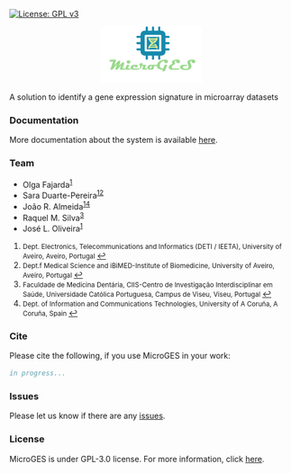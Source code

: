 [![License: GPL v3](https://img.shields.io/badge/License-GPL%20v3-blue.svg)](LICENSE)

<p align="center"><img src="docs/images/logo.png" alt="MicroGES" height="100" border="0" /></p>

A solution to identify a gene expression signature in microarray datasets


### Documentation

More documentation about the system is available [here](https://github.com/bioinformatics-ua/MicroGES/wiki).

### Team
  * Olga Fajarda<sup id="a1">[1](#f1)</sup>
  * Sara Duarte-Pereira<sup id="a1">[1](#f1)</sup><sup id="a2">[2](#f2)</sup>
  * João R. Almeida<sup id="a1">[1](#f1)</sup><sup id="a4">[4](#f4)</sup>
  * Raquel M. Silva<sup id="a3">[3](#f3)</sup>
  * José L. Oliveira<sup id="a1">[1](#f1)</sup>

1. <small id="f1"> Dept. Electronics, Telecommunications and Informatics (DETI / IEETA), University of Aveiro, Aveiro, Portugal </small> [↩](#a1)
2. <small id="f2"> Dept.f Medical Science and iBiMED-Institute of Biomedicine, University of Aveiro, Aveiro, Portugal </small> [↩](#a2)
3. <small id="f3"> Faculdade de Medicina Dentária, CIIS-Centro de Investigação Interdisciplinar em Saúde, Universidade Católica Portuguesa, Campus de Viseu, Viseu, Portugal </small> [↩](#a3)
4. <small id="f4"> Dept. of Information and Communications Technologies, University of A Coruña, A Coruña, Spain </small> [↩](#a4)


### Cite

Please cite the following, if you use MicroGES in your work:

```bib
in progress...
```

### Issues
Please let us know if there are any [issues](https://github.com/bioinformatics-ua/MicroGES/issues).

### License
MicroGES is under GPL-3.0 license. For more information, click
[here](https://github.com/bioinformatics-ua/MicroGES/blob/master/LICENSE).
